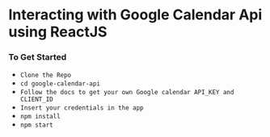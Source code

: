 # Interacting with Google Calendar Api using ReactJS

### To Get Started

- `Clone the Repo`
- `cd google-calendar-api`
- `Follow the docs to get your own Google calendar API_KEY and CLIENT_ID`
- `Insert your credentials in the app`
- `npm install`
- `npm start`